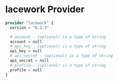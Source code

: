 # lacework Provider

[embedmd]:# (lacework.tf)
```tf
provider "lacework" {
  version = "0.2.3"

  # account - (optional) is a type of string
  account = null
  # api_key - (optional) is a type of string
  api_key = null
  # api_secret - (optional) is a type of string
  api_secret = null
  # profile - (optional) is a type of string
  profile = null
}
```
